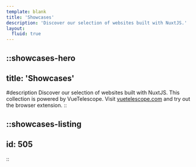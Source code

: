 ```yaml
---
template: blank
title: 'Showcases'
description: 'Discover our selection of websites built with NuxtJS.'
layout:
  fluid: true
---
```


::showcases-hero
---
title: 'Showcases'
---
#description
  Discover our selection of websites built with NuxtJS. This collection is powered by VueTelescope. Visit [vuetelescope.com](https://vuetelescope.com) and try out the browser extension.
::

::showcases-listing
---
id: 505
---
::
